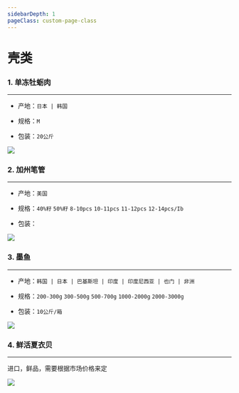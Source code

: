 ```yaml
---
sidebarDepth: 1
pageClass: custom-page-class
---
```


# 壳类

### 1. 单冻牡蛎肉
<hr>

- 产地：`日本 | 韩国`</p>
- 规格：`M`</p>
- 包装：`20公斤`</p>

<div class="imgb" >
 <img  src="https://yuhuawebsite.oss-cn-hongkong.aliyuncs.com/P-S-2.%E5%8D%95%E5%86%BB%E7%89%A1%E8%9B%8E%E8%82%89--IQF%20oyster%20meat.jpg">
</div>


### 2. 加州笔管
<hr>

- 产地：`美国`</p>
- 规格：`40%籽` `50%籽` `8-10pcs` `10-11pcs` `11-12pcs` `12-14pcs/Ib`</p>
- 包装：</p>

<div class="imgb" >
 <img  src="https://yuhuawebsite.oss-cn-hongkong.aliyuncs.com/P-S-3.%E5%8A%A0%E5%B7%9E%E7%AC%94%E7%AE%A1--California%20squid%202.jpg">
</div>


### 3. 墨鱼
<hr>

- 产地：`韩国 | 日本 | 巴基斯坦 | 印度 | 印度尼西亚 | 也门 | 非洲`</p>
- 规格：`200-300g` `300-500g` `500-700g` `1000-2000g` `2000-3000g`</p>
- 包装：`10公斤/箱`</p>

<div class="imgb" >
 <img  src="https://yuhuawebsite.oss-cn-hongkong.aliyuncs.com/P-S-4.%E5%A2%A8%E9%B1%BC--Cuttle%20fish.jpg">
</div>

### 4. 鲜活夏衣贝
<hr>

进口，鲜品，需要根据市场价格来定

<div class="imgb" >
 <img  src="https://yuhuawebsite.oss-cn-hongkong.aliyuncs.com/P-S-%E9%B2%9C%E6%B4%BB%E5%A4%8F%E5%A4%B7%E8%B4%9D.jpg">
</div>


